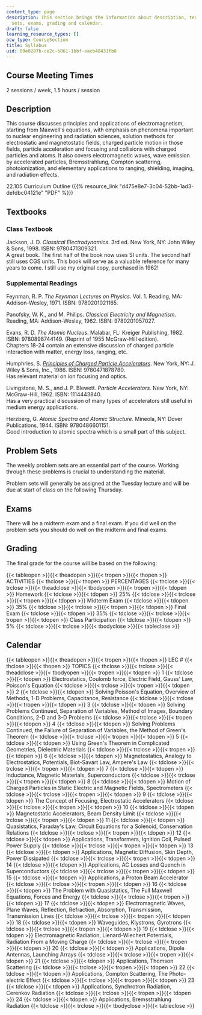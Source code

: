 ```yaml
---
content_type: page
description: This section brings the information about description, textbooks, problem
  sets, exams, grading and calendar.
draft: false
learning_resource_types: []
ocw_type: CourseSection
title: Syllabus
uid: 09e0287b-ce2c-b861-1bbf-eacb48431fb8
---
```

## Course Meeting Times

2 sessions / week, 1.5 hours / session

## Description

This course discusses principles and applications of electromagnetism, starting from Maxwell's equations, with emphasis on phenomena important to nuclear engineering and radiation sciences, solution methods for electrostatic and magnetostatic fields, charged particle motion in those fields, particle acceleration and focusing and collisions with charged particles and atoms. It also covers electromagnetic waves, wave emission by accelerated particles, Bremsstrahlung, Compton scattering, photoionization, and elementary applications to ranging, shielding, imaging, and radiation effects.

22.105 Curriculum Outline ({{% resource_link "d475e8e7-3c04-52bb-1ad3-defdbc04121e" "PDF" %}})

## Textbooks

### Class Textbook

Jackson, J. D. *Classical Electrodynamics*. 3rd ed. New York, NY: John Wiley & Sons, 1998. ISBN: 9780471309321.   
A great book. The first half of the book now uses SI units. The second half still uses CGS units. This book will serve as a valuable reference for many years to come. I still use my original copy, purchased in 1962!

### Supplemental Readings

Feynman, R. P. *The Feynman Lectures on Physics*. Vol. 1. Reading, MA: Addison-Wesley, 1971. ISBN: 9780201021165.

Panofsky, W. K., and M. Philips. *Classical Electricity and Magnetism*. Reading, MA: Addison-Wesley, 1962. ISBN: 9780201057027.

Evans, R. D. *The Atomic Nucleus*. Malabar, FL: Kreiger Publishing, 1982. ISBN: 9780898744149. (Reprint of 1955 McGraw-Hill edition).   
Chapters 18-24 contain an extensive discussion of charged particle interaction with matter, energy loss, ranging, etc.

Humphries, S. [*Principles of Charged Particle Accelerators*](https://www.amazon.com/Principles-Charged-Particle-Acceleration-Physics/dp/0486498182#:~:text=This%20authoritative%20text%20offers%20a%20unified%2C%20programmed,for%20graduate%20students%20of%20physics%20and%20electrical). New York, NY: J. Wiley & Sons, Inc., 1986. ISBN: 9780471878780.   
Has relevant material on ion focusing and optics.

Livingstone, M. S., and J. P. Blewett. *Particle Accelerators.* New York, NY: McGraw-Hill, 1962. ISBN: 1114443840.   
Has a very practical discussion of many types of accelerators still useful in medium energy applications.

Herzberg, G. *Atomic Spectra and Atomic Structure.* Mineola, NY: Dover Publications, 1944. ISBN: 9780486601151.   
Good introduction to atomic spectra which is a small part of this subject.

## Problem Sets

The weekly problem sets are an essential part of the course. Working through these problems is crucial to understanding the material.

Problem sets will generally be assigned at the Tuesday lecture and will be due at start of class on the following Thursday.

## Exams

There will be a midterm exam and a final exam. If you did well on the problem sets you should do well on the midterm and final exams.

## Grading

The final grade for the course will be based on the following:

{{< tableopen >}}{{< theadopen >}}{{< tropen >}}{{< thopen >}}
ACTIVITIES
{{< thclose >}}{{< thopen >}}
PERCENTAGES
{{< thclose >}}{{< trclose >}}{{< theadclose >}}{{< tbodyopen >}}{{< tropen >}}{{< tdopen >}}
Homework
{{< tdclose >}}{{< tdopen >}}
25%
{{< tdclose >}}{{< trclose >}}{{< tropen >}}{{< tdopen >}}
Midterm Exam
{{< tdclose >}}{{< tdopen >}}
35%
{{< tdclose >}}{{< trclose >}}{{< tropen >}}{{< tdopen >}}
Final Exam
{{< tdclose >}}{{< tdopen >}}
35%
{{< tdclose >}}{{< trclose >}}{{< tropen >}}{{< tdopen >}}
Class Participation
{{< tdclose >}}{{< tdopen >}}
5%
{{< tdclose >}}{{< trclose >}}{{< tbodyclose >}}{{< tableclose >}}

## Calendar

{{< tableopen >}}{{< theadopen >}}{{< tropen >}}{{< thopen >}}
LEC #
{{< thclose >}}{{< thopen >}}
TOPICS
{{< thclose >}}{{< trclose >}}{{< theadclose >}}{{< tbodyopen >}}{{< tropen >}}{{< tdopen >}}
1
{{< tdclose >}}{{< tdopen >}}
Electrostatics, Coulomb force, Electric Field, Gauss' Law, Poisson's Equation
{{< tdclose >}}{{< trclose >}}{{< tropen >}}{{< tdopen >}}
2
{{< tdclose >}}{{< tdopen >}}
Solving Poisson's Equation, Overview of Methods, 1-D Problems, Capacitance, Resistance
{{< tdclose >}}{{< trclose >}}{{< tropen >}}{{< tdopen >}}
3
{{< tdclose >}}{{< tdopen >}}
Solving Problems Continued, Separation of Variables, Method of Images, Boundary Conditions, 2-D and 3-D Problems
{{< tdclose >}}{{< trclose >}}{{< tropen >}}{{< tdopen >}}
4
{{< tdclose >}}{{< tdopen >}}
Solving Problems Continued, the Failure of Separation of Variables, the Method of Green's Theorem
{{< tdclose >}}{{< trclose >}}{{< tropen >}}{{< tdopen >}}
5
{{< tdclose >}}{{< tdopen >}}
Using Green's Theorem in Complicated Geometries, Dielectric Materials
{{< tdclose >}}{{< trclose >}}{{< tropen >}}{{< tdopen >}}
6
{{< tdclose >}}{{< tdopen >}}
Magnetostatics, Analogy to Electrostatics, Potentials, Biot-Savart Law, Ampere's Law
{{< tdclose >}}{{< trclose >}}{{< tropen >}}{{< tdopen >}}
7
{{< tdclose >}}{{< tdopen >}}
Inductance, Magnetic Materials, Superconductors
{{< tdclose >}}{{< trclose >}}{{< tropen >}}{{< tdopen >}}
8
{{< tdclose >}}{{< tdopen >}}
Motion of Charged Particles in Static Electric and Magnetic Fields, Spectrometers
{{< tdclose >}}{{< trclose >}}{{< tropen >}}{{< tdopen >}}
9
{{< tdclose >}}{{< tdopen >}}
The Concept of Focusing, Electrostatic Accelerators
{{< tdclose >}}{{< trclose >}}{{< tropen >}}{{< tdopen >}}
10
{{< tdclose >}}{{< tdopen >}}
Magnetostatic Accelerators, Beam Density Limit
{{< tdclose >}}{{< trclose >}}{{< tropen >}}{{< tdopen >}}
11
{{< tdclose >}}{{< tdopen >}}
Quasistatics, Faraday's Law, Circuit Equations for a Solenoid, Conservation Relations
{{< tdclose >}}{{< trclose >}}{{< tropen >}}{{< tdopen >}}
12
{{< tdclose >}}{{< tdopen >}}
Applications, Transformers, Ignition Coil, Pulsed Power Supply
{{< tdclose >}}{{< trclose >}}{{< tropen >}}{{< tdopen >}}
13
{{< tdclose >}}{{< tdopen >}}
Applications, Magnetic Diffusion, Skin Depth, Power Dissipated
{{< tdclose >}}{{< trclose >}}{{< tropen >}}{{< tdopen >}}
14
{{< tdclose >}}{{< tdopen >}}
Applications, AC Losses and Quench in Superconductors
{{< tdclose >}}{{< trclose >}}{{< tropen >}}{{< tdopen >}}
15
{{< tdclose >}}{{< tdopen >}}
Applications, a Proton Beam Accelerator
{{< tdclose >}}{{< trclose >}}{{< tropen >}}{{< tdopen >}}
16
{{< tdclose >}}{{< tdopen >}}
The Problem with Quasistatics, The Full Maxwell Equations, Forces and Energy
{{< tdclose >}}{{< trclose >}}{{< tropen >}}{{< tdopen >}}
17
{{< tdclose >}}{{< tdopen >}}
Electromagnetic Waves, Plane Waves, Reflection, Refraction, Absorption, Transmission, Transmission Lines
{{< tdclose >}}{{< trclose >}}{{< tropen >}}{{< tdopen >}}
18
{{< tdclose >}}{{< tdopen >}}
Waveguides, Klystrons, Gyrotrons
{{< tdclose >}}{{< trclose >}}{{< tropen >}}{{< tdopen >}}
19
{{< tdclose >}}{{< tdopen >}}
Electromagnetic Radiation, Lienard-Wiechert Potentials, Radiation From a Moving Charge
{{< tdclose >}}{{< trclose >}}{{< tropen >}}{{< tdopen >}}
20
{{< tdclose >}}{{< tdopen >}}
Applications, Dipole Antennas, Launching Arrays
{{< tdclose >}}{{< trclose >}}{{< tropen >}}{{< tdopen >}}
21
{{< tdclose >}}{{< tdopen >}}
Applications, Thomson Scattering
{{< tdclose >}}{{< trclose >}}{{< tropen >}}{{< tdopen >}}
22
{{< tdclose >}}{{< tdopen >}}
Applications, Compton Scattering, The Photo-electric Effect
{{< tdclose >}}{{< trclose >}}{{< tropen >}}{{< tdopen >}}
23
{{< tdclose >}}{{< tdopen >}}
Applications, Synchrotron Radiation, Cerenkov Radiation
{{< tdclose >}}{{< trclose >}}{{< tropen >}}{{< tdopen >}}
24
{{< tdclose >}}{{< tdopen >}}
Applications, Bremsstrahlung Radiation
{{< tdclose >}}{{< trclose >}}{{< tbodyclose >}}{{< tableclose >}}
